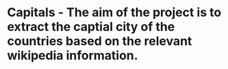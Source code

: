 # Capitals - The aim of the project is to extract the captial city of the countries based on the relevant wikipedia information. 
